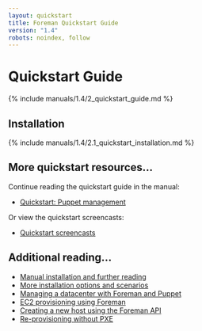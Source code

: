 ```yaml
---
layout: quickstart
title: Foreman Quickstart Guide
version: "1.4"
robots: noindex, follow
---
```


# Quickstart Guide

{% include manuals/1.4/2_quickstart_guide.md %}

## Installation

{% include manuals/1.4/2.1_quickstart_installation.md %}

## More quickstart resources...

Continue reading the quickstart guide in the manual:

* [Quickstart: Puppet management](/manuals/1.4/index.html#2.2PuppetManagement)

Or view the quickstart screencasts:

* [Quickstart screencasts](/media.html#screencasts)

## Additional reading...

* [Manual installation and further reading](/manuals/1.4/index.html)
* [More installation options and scenarios](/manuals/1.4/index.html#3.2.2InstallerOptions)
* [Managing a datacenter with Foreman and Puppet](http://engineering.yakaz.com/managing-an-infrastructure-datacenter-with-foreman-and-puppet.html)
* [EC2 provisioning using Foreman](/2012/05/ec2-provisioning-using-foreman.html)
* [Creating a new host using the Foreman API](/2012/01/creating-new-host-using-foreman-api.html)
* [Re-provisioning without PXE](/2012/01/re-provision-host-without-pxeboot.html)

